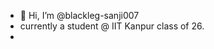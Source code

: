 - 👋 Hi, I’m @blackleg-sanji007
- currently a student @ IIT Kanpur class of 26.
- 

<!---
blackleg-sanji007/blackleg-sanji007 is a ✨ special ✨ repository because its `README.md` (this file) appears on your GitHub profile.
You can click the Preview link to take a look at your changes.
--->
